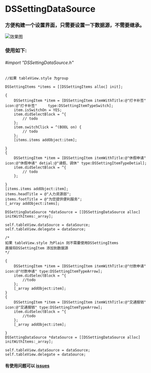 # DSSettingDataSource

### 方便构建一个设置界面，只需要设置一下数据源，不需要继承。

![效果图](https://github.com/helloAda/DSImageBrowse/blob/master/DSSettingDataSource/Image/demo.png)


### 使用如下:

######  #import "DSSettingDataSource.h"

```
//如果 tableView.style 为group 

DSSettingItems *items = [[DSSettingItems alloc] init];

{
    DSSettingItem *item = [DSSettingItem itemWithTitle:@"打卡补签" icon:@"打卡补签"     type:DSSettingItemTypeSwitch];
    item.isSwitchOn = YES;
    item.didSelectBlock = ^{
        // todo
    };
    item.switchClick = ^(BOOL on) {
        // todo
    };
    [items.items addObject:item];

}
{
    DSSettingItem *item = [DSSettingItem itemWithTitle:@"休假申请" icon:@"休假申请" detial:@"请假、调休" type:DSSettingItemTypeDetial];
    item.didSelectBlock = ^{
        // todo
    };

}
[items.items addObject:item];
items.headTitle = @"人力资源部";
items.footTitle = @"为您提供便利服务";
[_array addObject:items];

DSSettingDataSource *dataSource = [[DSSettingDataSource alloc] initWithItems:_array];

self.tableView.dataSource = dataSource;
self.tableView.delegate = dataSource;

```

```
/*
如果 tableView.style 为Plain 则不需要使用DSSettingItems 
直接将DSSettingItem 添加到数据源
*/

{
    DSSettingItem *item = [DSSettingItem itemWithTitle:@"付款申请" icon:@"付款申请" type:DSSettingItemTypeArrow];
    item.didSelectBlock = ^{
        //todo
    };
    [_array addObject:item];
}
{
    DSSettingItem *item = [DSSettingItem itemWithTitle:@"交通报销" icon:@"交通报销" type:DSSettingItemTypeArrow];
    item.didSelectBlock = ^{
        //todo
    };
    [_array addObject:item];

}
DSSettingDataSource *dataSource = [[DSSettingDataSource alloc] initWithItems:_array];

self.tableView.dataSource = dataSource;
self.tableView.delegate = dataSource;
```

#### 有使用问题可以 [issues](https://github.com/helloAda/DSSettingDataSource/issues)
